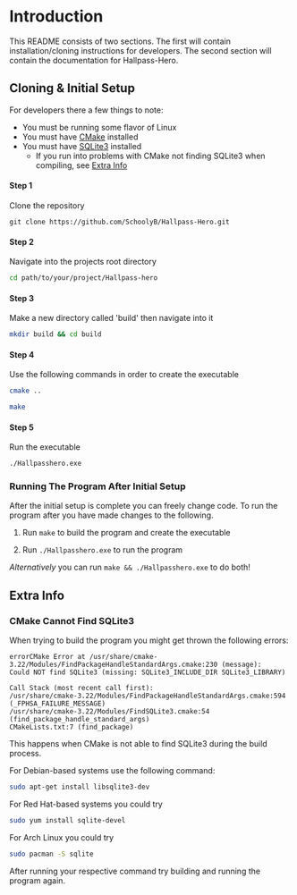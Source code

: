 # Introduction

This README consists of two sections. The first will contain installation/cloning instructions for developers. The second section will contain the documentation for Hallpass-Hero.


## Cloning & Initial Setup

For developers there a few things to note:

- You must be running some flavor of Linux
- You must have [CMake](https://cmake.org/) installed
- You must have [SQLite3](https://www.sqlite.org/index.html) installed
    - If you run into problems with CMake not finding SQLite3 when compiling, see [Extra Info]()


#### Step 1
Clone the repository

```
git clone https://github.com/SchoolyB/Hallpass-Hero.git  
```

#### Step 2
Navigate into the projects root directory

```sh
cd path/to/your/project/Hallpass-hero
```

#### Step 3
Make a new directory called 'build' then navigate into it

```sh
mkdir build && cd build
```
#### Step 4
Use the following commands in order to create the executable

```sh
cmake ..
```

```sh
make
```

#### Step 5
Run the executable
```sh
./Hallpasshero.exe
```

### Running The Program After Initial Setup
After the initial setup is complete you can freely change code. To run the program after you have made changes to the following.

1. Run `make` to build the program and create the executable

2. Run `./Hallpasshero.exe` to run the program

<i>Alternatively</i> you can run `make && ./Hallpasshero.exe` to do both!


## Extra Info

### CMake Cannot Find SQLite3

When trying to build the program you might get thrown the following errors:
```
errorCMake Error at /usr/share/cmake-3.22/Modules/FindPackageHandleStandardArgs.cmake:230 (message):
Could NOT find SQLite3 (missing: SQLite3_INCLUDE_DIR SQLite3_LIBRARY)

Call Stack (most recent call first):
/usr/share/cmake-3.22/Modules/FindPackageHandleStandardArgs.cmake:594 (_FPHSA_FAILURE_MESSAGE)
/usr/share/cmake-3.22/Modules/FindSQLite3.cmake:54 (find_package_handle_standard_args)
CMakeLists.txt:7 (find_package)
```

This happens when CMake is not able to find SQLite3 during the build process.

For Debian-based systems use the following command:
```sh
sudo apt-get install libsqlite3-dev
``` 

For Red Hat-based systems you could try
```sh
sudo yum install sqlite-devel
```

For Arch Linux you could try
```sh
sudo pacman -S sqlite
```

After running your respective command try building and running the program again.
